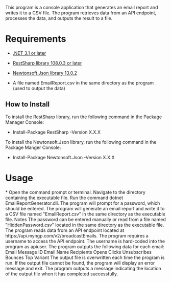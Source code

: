This program is a console application that generates an email report and writes it to a CSV file. The program retrieves data from an API endpoint, processes the data, and outputs the result to a file.

<h1> Requirements </h1>

* <u>.NET 3.1 or later</u>
* <u>RestSharp library 108.0.3 or later</u>
* <u>Newtonsoft.Json library 13.0.2</u>

* A file named EmailReport.csv in the same directory as the program (used to output the data)

<h2> How to Install </h2>
To install the RestSharp library, run the following command in the Package Manager Console:

- Install-Package RestSharp -Version X.X.X

To install the Newtonsoft.Json library, run the following command in the Package Manger Console:

- Install-Package Newtonsoft.Json -Version X.X.X


<h1> Usage </h1>
* Open the command prompt or terminal.
Navigate to the directory containing the executable file.
Run the command dotnet EmailReportGenerator.dll.
The program will prompt for a password, which should be entered.
The program will generate an email report and write it to a CSV file named "EmailReport.csv" in the same directory as the executable file.
Notes
The password can be entered manually or read from a file named "HiddenPassword.csv" located in the same directory as the executable file.
The program reads data from an API endpoint located at https://api.myngp.com/v2/broadcastEmails.
The program requires a username to access the API endpoint. The username is hard-coded into the program as apiuser.
The program outputs the following data for each email:
Email Message ID
Email Name
Recipients
Opens
Clicks
Unsubscribes
Bounces
Top Variant
The output file is overwritten each time the program is run.
If the output file cannot be found, the program will display an error message and exit.
The program outputs a message indicating the location of the output file when it has completed successfully.
